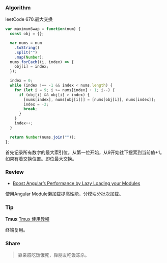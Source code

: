 
### Algorithm

leetCode 670.最大交换

```javascript
var maximumSwap = function(num) {
  const obj = {};

  var nums = num
    .toString()
    .split("")
    .map(Number);
  nums.forEach((i, index) => {
    obj[i] = index;
  });

  index = 0;
  while (index !== -1 && index < nums.length) {
    for (let i = 9; i >= nums[index] + 1; i--) {
      if (obj[i] && obj[i] > index) {
        [nums[index], nums[obj[i]]] = [nums[obj[i]], nums[index]];
        index = -2;
        break;
      }
    }
    index++;
  }

  return Number(nums.join(""));
};
```
首先记录所有数字的最大索引位。从第一位开始，从9开始往下搜索到当前值+1。如果有着交换位置。即位最大交换。

### Review

- [Boost Angular’s Performance by Lazy Loading your Modules](https://blog.bitsrc.io/boost-angulars-performance-by-lazy-loading-your-modules-ca7abd1e2304)

使用Angular Module懒加载提高性能，分模块分批次加载。

### Tip

**Tmux**
[Tmux 使用教程](https://www.ruanyifeng.com/blog/2019/10/tmux.html)

终端复用。

### Share

> 靠亲戚吃饭饿死，靠朋友吃饭冻杀。
